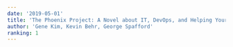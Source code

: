 ```yaml
---
date: '2019-05-01'
title: 'The Phoenix Project: A Novel about IT, DevOps, and Helping Your Business Win'
author: 'Gene Kim, Kevin Behr, George Spafford'
ranking: 1
---
```

